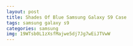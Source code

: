 ```yaml
---
layout: post
title: Shades Of Blue Samsung Galaxy S9 Case
tags: samsung galaxy s9
categories: samsung
img: 19WTsb0L1zXsfMajwe5dj7Jg7wEiJTVwW
---
```

